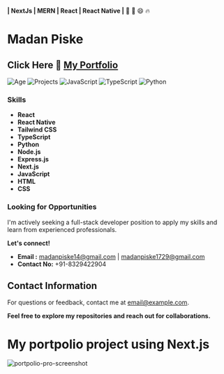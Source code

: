 
<!--
**madanpiske3/madanpiske3** is a ✨ _special_ ✨ repository because its `README.md` (this file) appears on your GitHub profile.

Here are some ideas to get you started:
- 🔭 I’m currently working on ...
- 🌱 I’m currently learning ...
- 👯 I’m looking to collaborate on ...
- 🤔 I’m looking for help with ...
- 💬 Ask me about ...
- 📫 How to reach me: ...
- 😄 Pronouns: ...
- ⚡ Fun fact: ...
<!--
**Front-End Developer**  | **Full-Stack Developer** | **React Developer** | **React Native Developer | NextJs | MERN | React | React Native**
-->
**| NextJs | MERN | React | React Native |**
:rocket: :tada: :smile: :fire:
# Madan Piske 
## Click Here 🔭 [My Portfolio](https://personal-portfolio-git-main-godcodeds-projects-19c4b414.vercel.app/)
<!--
**A passionate full-stack developer | front-end developer | React and React Native Developer eager to contribute to innovative projects.**
-->
![Age](https://img.shields.io/badge/Age-21-gold)
![Projects](https://img.shields.io/badge/Projects_made-61-purple)
![JavaScript](https://img.shields.io/badge/JavaScript-ES6-white)
![TypeScript](https://img.shields.io/badge/TypeScript-4.5-blue)
![Python](https://img.shields.io/badge/Python-3.9-pink)
<!--
![3 Stars](https://img.shields.io/badge/React-★★★★★-brightgreen)
<video width="640" height="360" controls>
  <source src="https://youtu.be/EF6fqnnl3Uk?si=v3DXL_cmh8GmDvVx" type="video/mp4">
  Your browser does not support the video tag.
</video>

<table>
  <tr>
    <th>Feature</th>
    <th>Supported</th>
  </tr>
  <tr>
    <td>HTML in README</td>
    <td>✅</td>
  </tr>
  <tr>
    <td>Interactive Forms</td>
    <td>✅</td>
  </tr>
</table>


### Resume
<embed src="https://github.com/madanpiske3/assets/blob/main/Madan_Piske.pdf" width="800px" height="600px" />

<p style="color: blue; font-size: 20px;">This text is styled.</p>

<div style="background-color: #f8f9fa; padding: 10px; border: 1px solid #ddd;">
  This is a highlighted box.
</div>
-->


### Skills
* **React**
* **React Native**
* **Tailwind CSS**
* **TypeScript**
* **Python**
* **Node.js**
* **Express.js**
* **Next.js**
* **JavaScript**
* **HTML**
* **CSS**

### Looking for Opportunities
I'm actively seeking a full-stack developer position to apply my skills and learn from experienced professionals. 

**Let's connect!** 
* **Email     :** madanpiske14@gmail.com  |  madanpiske1729@gmail.com
* **Contact No:** +91-8329422904

## Contact Information
For questions or feedback, contact me at [email@example.com](mailto:email@example.com).


**Feel free to explore my repositories and reach out for collaborations.**



# **My portpolio project using Next.js**

![portpolio-pro-screenshot](https://github.com/user-attachments/assets/1ece9684-2602-4202-9127-73c7101c9262)



